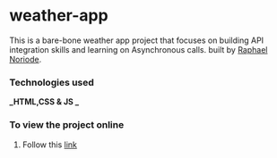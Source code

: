 # weather-app

This is a bare-bone weather app project that focuses on building API integration skills and learning on Asynchronous calls. built by [Raphael Noriode](https://github.com/Oghenebrume50).

### Technologies used

**_HTML,CSS & JS _**

### To view the project online

1. Follow this [link]()
